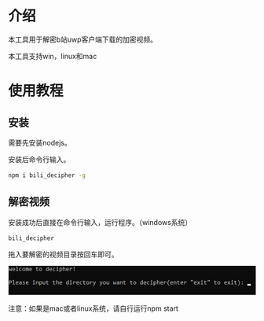 # 介绍

本工具用于解密b站uwp客户端下载的加密视频。

本工具支持win，linux和mac

# 使用教程

## 安装

需要先安装nodejs。

安装后命令行输入。

~~~ bash
npm i bili_decipher -g
~~~

## 解密视频

安装成功后直接在命令行输入，运行程序。（windows系统）

~~~ bash
bili_decipher
~~~

拖入要解密的视频目录按回车即可。

![](https://raw.githubusercontent.com/yhhit/bili_decipher/main/bili_decipher/images/1.png)

注意：如果是mac或者linux系统，请自行运行npm start


